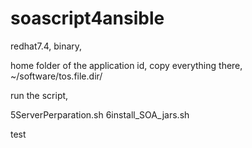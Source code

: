 # soascript4ansible

redhat7.4, binary, 

home folder of the application id, copy everything there,
~/software/tos.file.dir/

run the script,

5ServerPerparation.sh
6install_SOA_jars.sh


test
